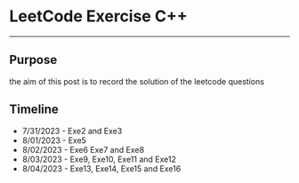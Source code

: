 # LeetCode Exercise C++
---
## Purpose 
the aim of this post is to record the solution of the leetcode questions

## Timeline
- 7/31/2023 - Exe2 and Exe3
- 8/01/2023 - Exe5
- 8/02/2023 - Exe6 Exe7 and Exe8
- 8/03/2023 - Exe9, Exe10, Exe11 and Exe12
- 8/04/2023 - Exe13, Exe14, Exe15 and Exe16
